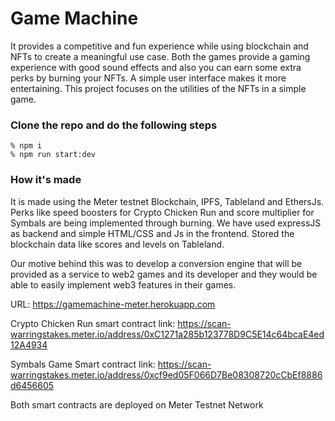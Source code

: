 # Game Machine
It provides a competitive and fun experience while using blockchain and NFTs to create a meaningful use case. Both the games provide a gaming experience with good sound effects and also you can earn some extra perks by burning your NFTs. A simple user interface makes it more entertaining. This project focuses on the utilities of the NFTs in a simple game. 
### Clone the repo and do the following steps

```
% npm i
% npm run start:dev
```

### How it's made
It is made using the Meter testnet Blockchain, IPFS, Tableland and EthersJs. Perks like speed boosters for Crypto Chicken Run and score multiplier for Symbals are being implemented through burning. We have used expressJS as backend and simple HTML/CSS and Js in the frontend. Stored the blockchain data like scores and levels on Tableland.

Our motive behind this was to develop a conversion engine that will be provided as a service to web2 games and its developer and they would be able to easily implement web3 features in their games. 

URL: https://gamemachine-meter.herokuapp.com

Crypto Chicken Run smart contract link: https://scan-warringstakes.meter.io/address/0xC1271a285b123778D9C5E14c64bcaE4ed12A4934

Symbals Game Smart contract link: https://scan-warringstakes.meter.io/address/0xcf9ed05F066D7Be08308720cCbEf8886d6456605

Both smart contracts are deployed on Meter Testnet Network